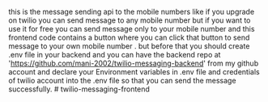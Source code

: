 this is the message sending api to the mobile numbers 
like if you upgrade on twilio you can send message to any mobile number but if you want to use it for free you can send message only to your mobile number and this frontend code contains a button where you can click that button to send message to your own mobile number .
but before that you should create .env file in your backend and you can have the backend repo at 'https://github.com/mani-2002/twilio-messaging-backend' from my github account and declare your Environment variables in .env file and credentials of twilio account into the .env file so that you can send the message successfully.
#   t w i l i o - m e s s a g i n g - f r o n t e n d  
 